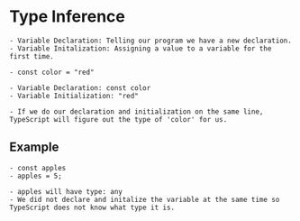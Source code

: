 # Type Inference

    - Variable Declaration: Telling our program we have a new declaration.
    - Variable Initalization: Assigning a value to a variable for the first time.

    - const color = "red"

    - Variable Declaration: const color
    - Variable Initialization: "red"

    - If we do our declaration and initialization on the same line, TypeScript will figure out the type of 'color' for us.

## Example

    - const apples
    - apples = 5;

    - apples will have type: any 
    - We did not declare and initalize the variable at the same time so TypeScript does not know what type it is.